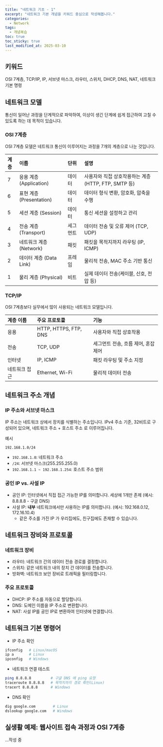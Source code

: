 ```yaml
---
title: "네트워크 기초 - 1"
excerpt: "네트워크 기본 개념을 키워드 중심으로 작성해봅니다."
categories:
  - Network
tags:
  - 개념복습
toc: true
toc_sticky: true
last_modified_at: 2025-03-10
---
```


## 키워드
OSI 7계층, TCP/IP, IP, 서브넷 마스크, 라우터, 스위치, DHCP, DNS, NAT, 네트워크 기본 명령

## 네트워크 모델
통신이 일어난 과정을 단계적으로 파악하여, 이상이 생긴 단계에 쉽게 접근하여 고칠 수 있도록 하는 데 목적이 있습니다.

### OSI 7계층
OSI 7계층 모델은 네트워크 통신이 이루어지는 과정을 7개의 계층으로 나눈 것입니다.

| 계층 | 이름                   | 단위   | 설명                                   |
|:---|:---------------------|:-----|:--------------------------------------|
| 7  | 응용 계층 (Application) | 데이터  | 사용자와 직접 상호작용하는 계층 (HTTP, FTP, SMTP 등)   |
| 6  | 표현 계층 (Presentation) | 데이터  | 데이터 형식 변환, 암호화, 압축을 수행    |
| 5  | 세션 계층 (Session)     | 데이터  | 통신 세션을 설정하고 관리            |
| 4  | 전송 계층 (Transport)    | 세그먼트 | 데이터 전송 및 오류 제어 (TCP, UDP) |
| 3  | 네트워크 계층 (Network)  | 패킷   | 패킷을 목적지까지 라우팅 (IP, ICMP) |
| 2  | 데이터 계층 (Data Link)  | 프레임  | 물리적 전송, MAC 주소 기반 통신     |
| 1  | 물리 계층 (Physical)    | 비트   | 실제 데이터 전송(케이블, 신호, 전압 등) |

### TCP/IP
OSI 7계층보다 실무에서 많이 사용되는 네트워크 모델입니다.

| 계층 이름 | 주요 프로토콜    | 기능                    | 
|:------|:-----------|:----------------------|
| 응용 | HTTP, HTTPS, FTP, DNS           | 사용자와 직접 상호작용          | 
| 전송    | TCP, UDP           | 세그먼트 전송, 흐름 제어, 혼잡 제어 | 
| 인터넷  | IP, ICMP           | 패킷 라우팅 및 주소 지정        | 
| 네트워크 접근  | Ethernet, Wi-Fi          | 물리적 데이터 전송            | 

## 네트워크 주소 개념
### IP 주소와 서브넷 마스크
IP 주소는 네트워크 상에서 장치를 식별하는 주소입니다. IPv4 주소 기준, 32비트로 구성되어 있으며, 네트워크 주소 + 호스트 주소 로 이루어집니다.

예시
```bash
192.168.1.0/24
```
- `192.168.1.0`: 네트워크 주소
- `/24`: 서브넷 마스크(255.255.255.0)
- `192.168.1.1 ~ 192.168.1.254`: 호스트 주소 범위

### 공인 IP vs. 사설 IP
- 공인 IP: 인터넷에서 직접 접근 가능한 IP를 의미합니다. 세상에 1개만 존제 (예시: 8.8.8.8 - 구글 DNS)
- 사설 IP: **내부** 네트워크에서만 사용하는 IP를 의미합니다. (예시: 192.168.0.12, 172.16.10.4)
  - 같은 주소를 가진 IP 가 우리집에도, 친구집에도 존재할 수 있습니다.

## 네트워크 장비와 프로토콜
### 네트워크 장비
- 라우터: 네트워크 간의 데이터 전송 경로를 결정합니다.
- 스위치: 같은 네트워크 내의 장치 간 데이터를 전송합니다.
- 방화벽: 네트워크 보안 장비로 트래픽을 필터링합니다.

### 주요 프로토콜
- DHCP: IP 주소를 자동으로 할당합니다.
- DNS: 도메인 이름을 IP 주소로 변환합니다.
- NAT: 사설 IP를 공인 IP로 변환하여 인터넷에 연결합니다.

## 네트워크 기본 명령어
- IP 주소 확인
```bash
ifconfig   # Linux/macOS
ip a       # Linux
ipconfig   # Windows
```

- 네트워크 연결 테스트
```bash
ping 8.8.8.8         # 구글 DNS 에 ping 요청
traceroute 8.8.8.8   # 목적지까지 경로 확인(Linux)
tracert 8.8.8.8      # Windows
```

- DNS 확인
```bash
dig google.com        # Linux
dslookup google.com   # Windows
```

## 실생활 예제: 웹사이트 접속 과정과 OSI 7계층
...작성 중